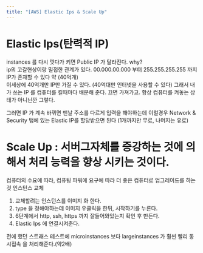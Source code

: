 ```yaml
---
title: "[AWS] Elastic Ips & Scale Up"
---
```


#  **Elastic Ips(탄력적 IP)** <br/> 
instances 를 다시 껏다가 키면 Public IP 가 달라진다. why? <br/>
ip의 고갈현상이랑 밀접한 관계가 있다. 00.000.00.000 부터 255.255.255.255 까지 IP가 존재할 수 있다 약 (40억개) <br/>
이세상에 40억개만 IP만 가질 수 있다. (40억대만 인터넷을 사용할 수 있다) 그래서 내가 쓰는 IP 를 컴퓨터를 킬때마다 배분해 준다. 끄면 가져가고. 항상 컴퓨터를 켜놓는 상태가 아니닌깐 그렇다.<br/>

그러면 IP 가 계속 바뀌면 맨날 주소를 다르게 입력을 해야하는데 이럴경우 
Network & Security 탭에 있는 Elastic IP를 할당받으면 된다 (1개까지만 무료, 나머지는 유료)

 
# **Scale Up : 서버그자체를 증강하는 것에 의해서 처리 능력을 향상 시키는 것이다.**
컴퓨터의 수요에 따라, 컴퓨팅 파워에 요구에 따라 더 좋은 컴퓨터로 업그레이드를 하는 것
인스턴스 교체
1. 교체할려는 인스턴스를 이미지 화 한다.<br/>
2. type 을 정해야하는데 이미지 우클릭을 한뒤,  시작하기를 누른다.<br/>
3.  6단계에서  http, ssh, https 까지 잘들어와있는지 확인 후 만든다.<br/>
4.  Elastic Ips 에 연결시켜준다.<br/>


전에 했던 스트래스 테스트에 
microinstances 보다 largeinstances 가 훨씬 빨리 동시접속 을 처리해준다.(약2배)
